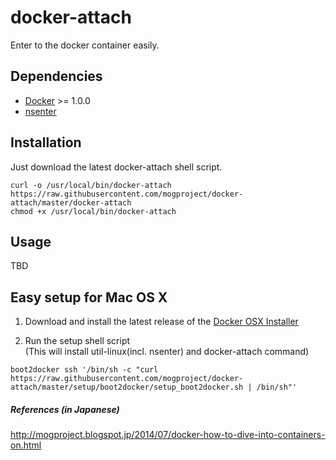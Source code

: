 docker-attach
====

Enter to the docker container easily.


## Dependencies

- [Docker](http://www.docker.com/) >= 1.0.0
- [nsenter](http://man7.org/linux/man-pages/man1/nsenter.1.html)

## Installation

Just download the latest docker-attach shell script.

```
curl -o /usr/local/bin/docker-attach https://raw.githubusercontent.com/mogproject/docker-attach/master/docker-attach
chmod +x /usr/local/bin/docker-attach
```

## Usage

TBD



## Easy setup for Mac OS X

1. Download and install the latest release of the [Docker OSX Installer](https://github.com/boot2docker/osx-installer/releases)

2. Run the setup shell script  
(This will install util-linux(incl. nsenter) and docker-attach command)

```
boot2docker ssh '/bin/sh -c "curl https://raw.githubusercontent.com/mogproject/docker-attach/master/setup/boot2docker/setup_boot2docker.sh | /bin/sh"'
```

##### References (in Japanese)

http://mogproject.blogspot.jp/2014/07/docker-how-to-dive-into-containers-on.html


